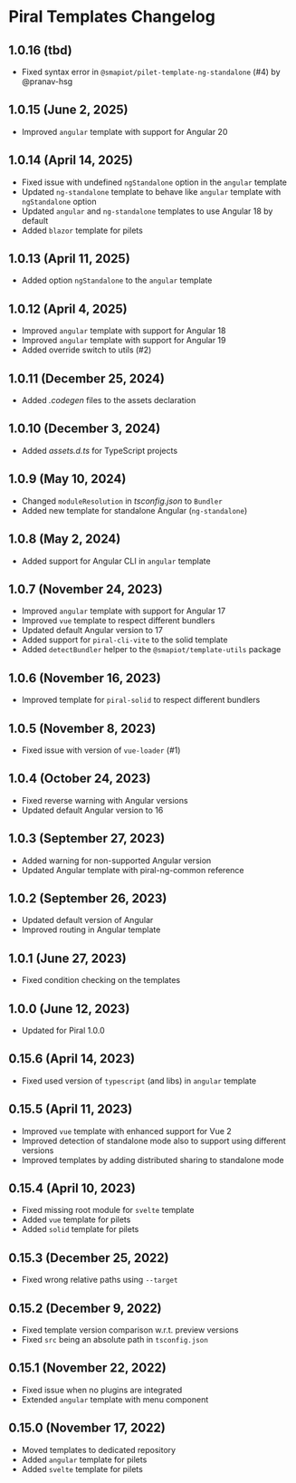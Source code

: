 # Piral Templates Changelog

## 1.0.16 (tbd)

- Fixed syntax error in `@smapiot/pilet-template-ng-standalone` (#4) by @pranav-hsg

## 1.0.15 (June 2, 2025)

- Improved `angular` template with support for Angular 20

## 1.0.14 (April 14, 2025)

- Fixed issue with undefined `ngStandalone` option in the `angular` template
- Updated `ng-standalone` template to behave like `angular` template with `ngStandalone` option
- Updated `angular` and `ng-standalone` templates to use Angular 18 by default
- Added `blazor` template for pilets

## 1.0.13 (April 11, 2025)

- Added option `ngStandalone` to the `angular` template

## 1.0.12 (April 4, 2025)

- Improved `angular` template with support for Angular 18
- Improved `angular` template with support for Angular 19
- Added override switch to utils (#2)

## 1.0.11 (December 25, 2024)

- Added *.codegen* files to the assets declaration

## 1.0.10 (December 3, 2024)

- Added *assets.d.ts* for TypeScript projects

## 1.0.9 (May 10, 2024)

- Changed `moduleResolution` in *tsconfig.json* to `Bundler`
- Added new template for standalone Angular (`ng-standalone`)

## 1.0.8 (May 2, 2024)

- Added support for Angular CLI in `angular` template

## 1.0.7 (November 24, 2023)

- Improved `angular` template with support for Angular 17
- Improved `vue` template to respect different bundlers
- Updated default Angular version to 17
- Added support for `piral-cli-vite` to the solid template
- Added `detectBundler` helper to the `@smapiot/template-utils` package

## 1.0.6 (November 16, 2023)

- Improved template for `piral-solid` to respect different bundlers

## 1.0.5 (November 8, 2023)

- Fixed issue with version of `vue-loader` (#1)

## 1.0.4 (October 24, 2023)

- Fixed reverse warning with Angular versions
- Updated default Angular version to 16

## 1.0.3 (September 27, 2023)

- Added warning for non-supported Angular version
- Updated Angular template with piral-ng-common reference

## 1.0.2 (September 26, 2023)

- Updated default version of Angular
- Improved routing in Angular template

## 1.0.1 (June 27, 2023)

- Fixed condition checking on the templates

## 1.0.0 (June 12, 2023)

- Updated for Piral 1.0.0

## 0.15.6 (April 14, 2023)

- Fixed used version of `typescript` (and libs) in `angular` template

## 0.15.5 (April 11, 2023)

- Improved `vue` template with enhanced support for Vue 2
- Improved detection of standalone mode also to support using different versions
- Improved templates by adding distributed sharing to standalone mode

## 0.15.4 (April 10, 2023)

- Fixed missing root module for `svelte` template
- Added `vue` template for pilets
- Added `solid` template for pilets

## 0.15.3 (December 25, 2022)

- Fixed wrong relative paths using `--target`

## 0.15.2 (December 9, 2022)

- Fixed template version comparison w.r.t. preview versions
- Fixed `src` being an absolute path in `tsconfig.json`

## 0.15.1 (November 22, 2022)

- Fixed issue when no plugins are integrated
- Extended `angular` template with menu component

## 0.15.0 (November 17, 2022)

- Moved templates to dedicated repository
- Added `angular` template for pilets
- Added `svelte` template for pilets
